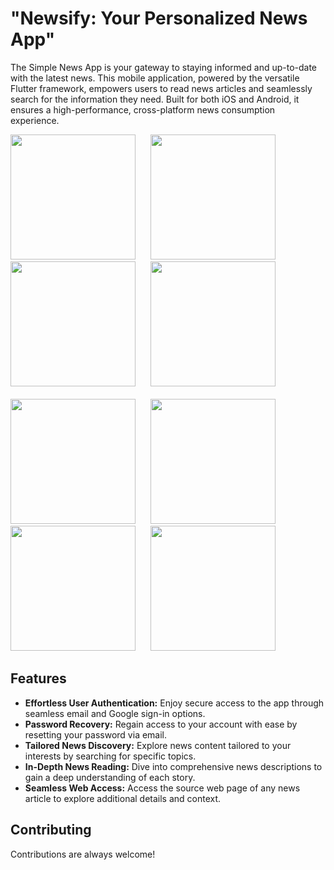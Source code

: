 # "Newsify: Your Personalized News App"
The Simple News App is your gateway to staying informed and up-to-date with the latest news. This mobile application, powered by the versatile Flutter framework, empowers users to read news articles and seamlessly search for the information they need. Built for both iOS and Android, it ensures a high-performance, cross-platform news consumption experience.
<br>


<p float="left">
  <img src="https://github.com/deepak20001/news_api_app/assets/88405430/30e4e88f-da5c-4572-b4e9-a5f3e29b7bc5"  width="200">
  &nbsp;&nbsp;&nbsp;&nbsp;
  <img src="https://github.com/deepak20001/news_api_app/assets/88405430/d402958a-5e69-4731-ba13-cd6241e69367"  width="200">
  &nbsp;&nbsp;&nbsp;&nbsp;
  <img src="https://github.com/deepak20001/news_api_app/assets/88405430/4427ef32-d8d0-4988-8cc6-d855cdc1d5d1"  width="200">
  &nbsp;&nbsp;&nbsp;&nbsp;
  <img src="https://github.com/deepak20001/news_api_app/assets/88405430/65f0cbdc-a808-4e44-8316-31ac06a87d18"  width="200">
  &nbsp;&nbsp;&nbsp;&nbsp;<br><br>
  <img src="https://github.com/deepak20001/news_api_app/assets/88405430/94eaebe1-c41f-4f15-93ef-ee5b737ce42f"  width="200">
  &nbsp;&nbsp;&nbsp;&nbsp;
  <img src="https://github.com/deepak20001/news_api_app/assets/88405430/7eea1f31-e6ba-451d-9605-49c842a358ad"  width="200">
  &nbsp;&nbsp;&nbsp;&nbsp;
  <img src="https://github.com/deepak20001/news_api_app/assets/88405430/3bdd5069-40a1-472c-ad45-a2ba2f323eb7"  width="200">
  &nbsp;&nbsp;&nbsp;&nbsp;
  <img src="https://github.com/deepak20001/news_api_app/assets/88405430/d98653e1-d7c7-44ab-b41e-5d5bf2ee60f3"  width="200">  
</p>

## Features
- <b>Effortless User Authentication:</b> Enjoy secure access to the app through seamless email and Google sign-in options.
- <b>Password Recovery:</b> Regain access to your account with ease by resetting your password via email.
- <b>Tailored News Discovery:</b> Explore news content tailored to your interests by searching for specific topics.
- <b>In-Depth News Reading:</b> Dive into comprehensive news descriptions to gain a deep understanding of each story.
- <b>Seamless Web Access:</b> Access the source web page of any news article to explore additional details and context.


## Contributing
Contributions are always welcome!
